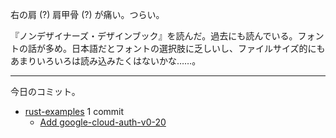 右の肩 (?) 肩甲骨 (?) が痛い。つらい。

『ノンデザイナーズ・デザインブック』を読んだ。過去にも読んでいる。フォントの話が多め。日本語だとフォントの選択肢に乏しいし、ファイルサイズ的にもあまりいろいろは読み込みたくはないかな……。

---

今日のコミット。

- [rust-examples](https://github.com/bouzuya/rust-examples) 1 commit
  - [Add google-cloud-auth-v0-20](https://github.com/bouzuya/rust-examples/commit/0518c4c76e2bc0c5ed7dbc2b610abd7cfc7b0c98)

